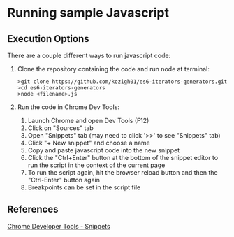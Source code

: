 # Running sample Javascript

## Execution Options

There are a couple different ways to run javascript code:

1. Clone the repository containing the code and run node at terminal:

    ```text
    >git clone https://github.com/kozigh01/es6-iterators-generators.git
    >cd es6-iterators-generators
    >node <filename>.js
    ```

2. Run the code in Chrome Dev Tools:

    1. Launch Chrome and open Dev Tools \(F12\)
    2. Click on "Sources" tab
    3. Open "Snippets" tab \(may need to click '&gt;&gt;' to see "Snippets" tab\)
    4. Click "+ New snippet" and choose a name
    5. Copy and paste javascript code into the new snippet
    6. Click the "Ctrl+Enter" button at the bottom of the snippet editor to run the script in the context of the current page
    7. To run the script again, hit the browser reload button and then the "Ctrl-Enter" button again
    8. Breakpoints can be set in the script file

## References

[Chrome Developer Tools - Snippets](https://developers.google.com/web/tools/chrome-devtools/snippets)


